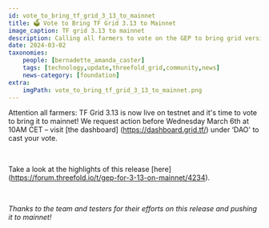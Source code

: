 ```yaml
---
id: vote_to_bring_tf_grid_3_13_to_mainnet
title: 🗳 Vote to Bring TF Grid 3.13 to Mainnet
image_caption: TF grid 3.13 to mainnet
description: Calling all farmers to vote on the GEP to bring grid version 3.13 to mainnet!
date: 2024-03-02
taxonomies:
    people: [bernadette_amanda_caster]
    tags: [technology,update,threefold_grid,community,news]
    news-category: [foundation]
extra:
    imgPath: vote_to_bring_tf_grid_3_13_to_mainnet.png
---
```


Attention all farmers: TF Grid 3.13 is now live on testnet and it's time to vote to bring it to mainnet! We request action before Wednesday March 6th at 10AM CET – visit [the dashboard] (https://dashboard.grid.tf/) under ‘DAO' to cast your vote.

<br/>

Take a look at the highlights of this release [here] (https://forum.threefold.io/t/gep-for-3-13-on-mainnet/4234).

<br/>

*Thanks to the team and testers for their efforts on this release and pushing it to mainnet!*

